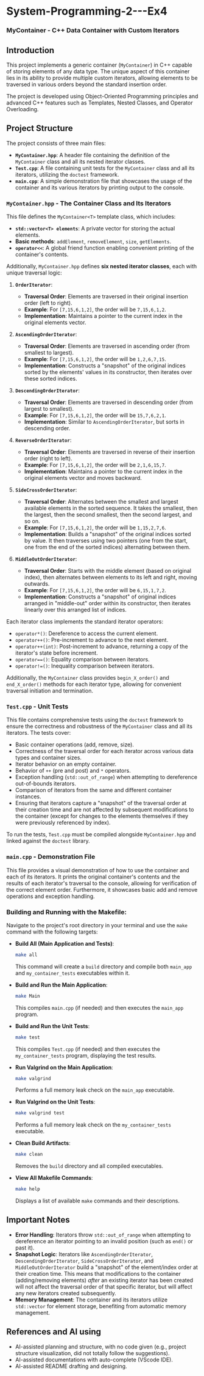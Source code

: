 # System-Programming-2---Ex4

### MyContainer - C++ Data Container with Custom Iterators

## Introduction

This project implements a generic container (`MyContainer`) in C++ capable of storing elements of any data type. The unique aspect of this container lies in its ability to provide multiple custom iterators, allowing elements to be traversed in various orders beyond the standard insertion order.

The project is developed using Object-Oriented Programming principles and advanced C++ features such as Templates, Nested Classes, and Operator Overloading.

## Project Structure

The project consists of three main files:

* **`MyContainer.hpp`**: A header file containing the definition of the `MyContainer` class and all its nested iterator classes.
* **`Test.cpp`**: A file containing unit tests for the `MyContainer` class and all its iterators, utilizing the `doctest` framework.
* **`main.cpp`**: A simple demonstration file that showcases the usage of the container and its various iterators by printing output to the console.

### `MyContainer.hpp` - The Container Class and Its Iterators

This file defines the `MyContainer<T>` template class, which includes:
* **`std::vector<T> elements`**: A private vector for storing the actual elements.
* **Basic methods**: `addElement`, `removeElement`, `size`, `getElements`.
* **`operator<<`**: A global friend function enabling convenient printing of the container's contents.

Additionally, `MyContainer.hpp` defines **six nested iterator classes**, each with unique traversal logic:

1.  **`OrderIterator`**:
    * **Traversal Order**: Elements are traversed in their original insertion order (left to right).
    * **Example**: For `[7,15,6,1,2]`, the order will be `7,15,6,1,2`.
    * **Implementation**: Maintains a pointer to the current index in the original elements vector.

2.  **`AscendingOrderIterator`**:
    * **Traversal Order**: Elements are traversed in ascending order (from smallest to largest).
    * **Example**: For `[7,15,6,1,2]`, the order will be `1,2,6,7,15`.
    * **Implementation**: Constructs a "snapshot" of the original indices sorted by the elements' values in its constructor, then iterates over these sorted indices.

3.  **`DescendingOrderIterator`**:
    * **Traversal Order**: Elements are traversed in descending order (from largest to smallest).
    * **Example**: For `[7,15,6,1,2]`, the order will be `15,7,6,2,1`.
    * **Implementation**: Similar to `AscendingOrderIterator`, but sorts in descending order.

4.  **`ReverseOrderIterator`**:
    * **Traversal Order**: Elements are traversed in reverse of their insertion order (right to left).
    * **Example**: For `[7,15,6,1,2]`, the order will be `2,1,6,15,7`.
    * **Implementation**: Maintains a pointer to the current index in the original elements vector and moves backward.

5.  **`SideCrossOrderIterator`**:
    * **Traversal Order**: Alternates between the smallest and largest available elements in the sorted sequence. It takes the smallest, then the largest, then the second smallest, then the second largest, and so on.
    * **Example**: For `[7,15,6,1,2]`, the order will be `1,15,2,7,6`.
    * **Implementation**: Builds a "snapshot" of the original indices sorted by value. It then traverses using two pointers (one from the start, one from the end of the sorted indices) alternating between them.

6.  **`MiddleOutOrderIterator`**:
    * **Traversal Order**: Starts with the middle element (based on original index), then alternates between elements to its left and right, moving outwards.
    * **Example**: For `[7,15,6,1,2]`, the order will be `6,15,1,7,2`.
    * **Implementation**: Constructs a "snapshot" of original indices arranged in "middle-out" order within its constructor, then iterates linearly over this arranged list of indices.

Each iterator class implements the standard iterator operators:
* `operator*()`: Dereference to access the current element.
* `operator++()`: Pre-increment to advance to the next element.
* `operator++(int)`: Post-increment to advance, returning a copy of the iterator's state before increment.
* `operator==()`: Equality comparison between iterators.
* `operator!=()`: Inequality comparison between iterators.

Additionally, the `MyContainer` class provides `begin_X_order()` and `end_X_order()` methods for each iterator type, allowing for convenient traversal initiation and termination.

### `Test.cpp` - Unit Tests

This file contains comprehensive tests using the `doctest` framework to ensure the correctness and robustness of the `MyContainer` class and all its iterators.
The tests cover:
* Basic container operations (add, remove, size).
* Correctness of the traversal order for each iterator across various data types and container sizes.
* Iterator behavior on an empty container.
* Behavior of `++` (pre and post) and `*` operators.
* Exception handling (`std::out_of_range`) when attempting to dereference out-of-bounds iterators.
* Comparison of iterators from the same and different container instances.
* Ensuring that iterators capture a "snapshot" of the traversal order at their creation time and are not affected by subsequent modifications to the container (except for changes to the elements themselves if they were previously referenced by index).

To run the tests, `Test.cpp` must be compiled alongside `MyContainer.hpp` and linked against the `doctest` library.

### `main.cpp` - Demonstration File

This file provides a visual demonstration of how to use the container and each of its iterators. It prints the original container's contents and the results of each iterator's traversal to the console, allowing for verification of the correct element order. Furthermore, it showcases basic add and remove operations and exception handling.

### Building and Running with the Makefile:

Navigate to the project's root directory in your terminal and use the `make` command with the following targets:

* **Build All (Main Application and Tests)**:
    ```bash
    make all
    ```
    This command will create a `build` directory and compile both `main_app` and `my_container_tests` executables within it.

* **Build and Run the Main Application**:
    ```bash
    make Main
    ```
    This compiles `main.cpp` (if needed) and then executes the `main_app` program.

* **Build and Run the Unit Tests**:
    ```bash
    make test
    ```
    This compiles `Test.cpp` (if needed) and then executes the `my_container_tests` program, displaying the test results.

* **Run Valgrind on the Main Application**:
    ```bash
    make valgrind
    ```
    Performs a full memory leak check on the `main_app` executable.

* **Run Valgrind on the Unit Tests**:
    ```bash
    make valgrind test
    ```
    Performs a full memory leak check on the `my_container_tests` executable.

* **Clean Build Artifacts**:
    ```bash
    make clean
    ```
    Removes the `build` directory and all compiled executables.

* **View All Makefile Commands**:
    ```bash
    make help
    ```
    Displays a list of available `make` commands and their descriptions.

## Important Notes

* **Error Handling**: Iterators throw `std::out_of_range` when attempting to dereference an iterator pointing to an invalid position (such as `end()` or past it).
* **Snapshot Logic**: Iterators like `AscendingOrderIterator`, `DescendingOrderIterator`, `SideCrossOrderIterator`, and `MiddleOutOrderIterator` build a "snapshot" of the element/index order at their creation time. This means that modifications to the container (adding/removing elements) *after* an existing iterator has been created will not affect the traversal order of that specific iterator, but will affect any new iterators created subsequently.
* **Memory Management**: The container and its iterators utilize `std::vector` for element storage, benefiting from automatic memory management.

## References and AI using
- AI-assisted planning and structure, with no code given (e.g., project structure visualization, did not totally follow the suggestions).
- AI-assisted documentations with auto-complete (VScode IDE).
- AI-assisted README drafting and designing.
